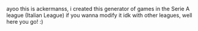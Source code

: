 ayoo this is ackermanss, i created this generator of games in the Serie A league (Italian League) if you wanna modify it idk with other leagues, well here you go! :)
